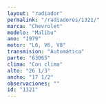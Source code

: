 ```yaml
---
layout: "radiador"
permalink: "/radiadores/1321/"
marca: "Chevrolet"
modelo: "Malibu"
ano: "1979"
motor: "L6, V6, V8"
transmision: "Automática"
parte: "63065"
clima: "Con clima"
alto: "26 1/3"
ancho: "17 1/2"
observaciones: ""
id: "1321"
---
```


